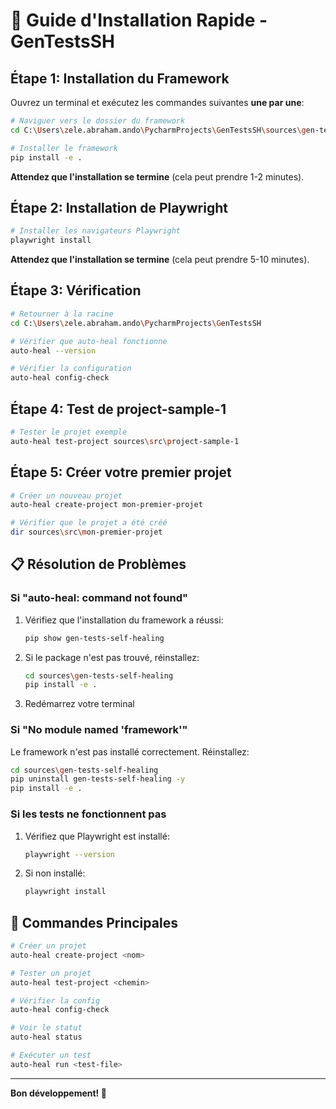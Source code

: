 # 🚀 Guide d'Installation Rapide - GenTestsSH

## Étape 1: Installation du Framework

Ouvrez un terminal et exécutez les commandes suivantes **une par une**:

```bash
# Naviguer vers le dossier du framework
cd C:\Users\zele.abraham.ando\PycharmProjects\GenTestsSH\sources\gen-tests-self-healing

# Installer le framework
pip install -e .
```

**Attendez que l'installation se termine** (cela peut prendre 1-2 minutes).

## Étape 2: Installation de Playwright

```bash
# Installer les navigateurs Playwright
playwright install
```

**Attendez que l'installation se termine** (cela peut prendre 5-10 minutes).

## Étape 3: Vérification

```bash
# Retourner à la racine
cd C:\Users\zele.abraham.ando\PycharmProjects\GenTestsSH

# Vérifier que auto-heal fonctionne
auto-heal --version

# Vérifier la configuration
auto-heal config-check
```

## Étape 4: Test de project-sample-1

```bash
# Tester le projet exemple
auto-heal test-project sources\src\project-sample-1
```

## Étape 5: Créer votre premier projet

```bash
# Créer un nouveau projet
auto-heal create-project mon-premier-projet

# Vérifier que le projet a été créé
dir sources\src\mon-premier-projet
```

## 📋 Résolution de Problèmes

### Si "auto-heal: command not found"
1. Vérifiez que l'installation du framework a réussi:
   ```bash
   pip show gen-tests-self-healing
   ```
2. Si le package n'est pas trouvé, réinstallez:
   ```bash
   cd sources\gen-tests-self-healing
   pip install -e .
   ```
3. Redémarrez votre terminal

### Si "No module named 'framework'"
Le framework n'est pas installé correctement. Réinstallez:
```bash
cd sources\gen-tests-self-healing
pip uninstall gen-tests-self-healing -y
pip install -e .
```

### Si les tests ne fonctionnent pas
1. Vérifiez que Playwright est installé:
   ```bash
   playwright --version
   ```
2. Si non installé:
   ```bash
   playwright install
   ```
   
## 🎯 Commandes Principales

```bash
# Créer un projet
auto-heal create-project <nom>

# Tester un projet
auto-heal test-project <chemin>

# Vérifier la config
auto-heal config-check

# Voir le statut
auto-heal status

# Exécuter un test
auto-heal run <test-file>
```

---

**Bon développement! 🚀**

